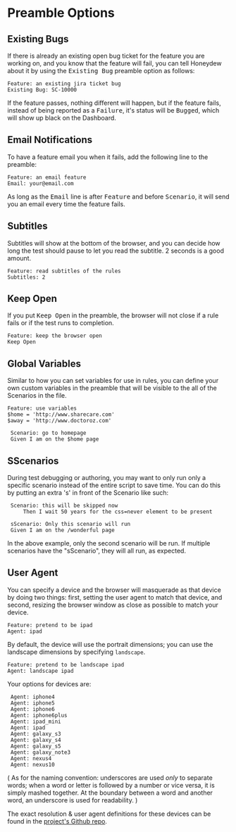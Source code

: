 # Preamble Options


## Existing Bugs

If there is already an existing open bug ticket for the feature you
are working on, and you know that the feature will fail, you can tell
Honeydew about it by using the <samp>Existing Bug</samp> preamble
option as follows:

    Feature: an existing jira ticket bug
    Existing Bug: SC-10000

If the feature passes, nothing different will happen, but if the
feature fails, instead of being reported as a <samp>Failure</samp>,
it's status will be <samp>Bugged</samp>, which will show up black on
the Dashboard.

## Email Notifications

To have a feature email you when it fails, add the following line to
the preamble:

    Feature: an email feature
    Email: your@email.com

As long as the <samp>Email</samp> line is after <samp>Feature</samp>
and before <samp>Scenario</samp>, it will send you an email every time
the feature fails.

## Subtitles

Subtitles will show at the bottom of the browser, and you can decide
how long the test should pause to let you read the subtitle. 2 seconds
is a good amount.

    Feature: read subtitles of the rules
    Subtitles: 2

## Keep Open

If you put <samp>Keep Open</samp> in the preamble, the browser will
not close if a rule fails or if the test runs to completion.

    Feature: keep the browser open
    Keep Open

## Global Variables

Similar to how you can set variables for use in rules, you can define
your own custom variables in the preamble that will be visible to the
all of the Scenarios in the file.

    Feature: use variables
    $home = 'http://www.sharecare.com'
    $away = 'http://www.doctoroz.com'

     Scenario: go to homepage
     Given I am on the $home page

## SScenarios

During test debugging or authoring, you may want to only run only a
specific scenario instead of the entire script to save time. You can
do this by putting an extra 's' in front of the Scenario like such:

     Scenario: this will be skipped now
         Then I wait 50 years for the css=never element to be present

     sScenario: Only this scenario will run
     Given I am on the /wonderful page

In the above example, only the second scenario will be run. If multiple
scenarios have the "sScenario", they will all run, as expected.

## User Agent

You can specify a device and the browser will masquerade as that
device by doing two things: first, setting the user agent to match
that device, and second, resizing the browser window as close as
possible to match your device.

    Feature: pretend to be ipad
    Agent: ipad

By default, the device will use the portrait dimensions; you can use
the landscape dimensions by specifying `landscape`.

    Feature: pretend to be landscape ipad
    Agent: landscape ipad

Your options for devices are:

     Agent: iphone4
     Agent: iphone5
     Agent: iphone6
     Agent: iphone6plus
     Agent: ipad_mini
     Agent: ipad
     Agent: galaxy_s3
     Agent: galaxy_s4
     Agent: galaxy_s5
     Agent: galaxy_note3
     Agent: nexus4
     Agent: nexus10

( As for the naming convention: underscores are used _only_ to separate
words; when a word or letter is followed by a number or vice versa, it
is simply mashed together. At the boundary between a word and another
word, an underscore is used for readability. )

The exact resolution & user agent definitions for these devices can be
found in the [project's Github repo][sua].

[sua]: https://github.com/gempesaw/Selenium-UserAgent/blob/master/lib/Selenium/devices.json
